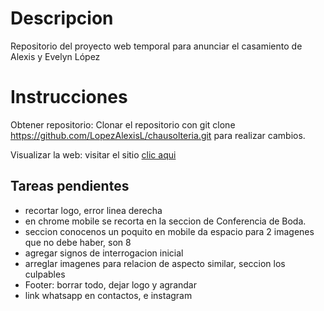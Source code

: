 # Descripcion

Repositorio del proyecto web temporal para anunciar el casamiento de Alexis y Evelyn López


# Instrucciones

Obtener repositorio: Clonar el repositorio con git clone https://github.com/LopezAlexisL/chausolteria.git para realizar cambios.

Visualizar la web: visitar el sitio [clic aqui](https://lopezalexisl.github.io/chausolteria/)

## Tareas pendientes

 - recortar logo, error linea derecha
 - en chrome mobile se recorta en la seccion de Conferencia de Boda.
 - seccion conocenos un poquito en mobile da espacio para 2 imagenes que no debe haber, son 8
 - agregar signos de interrogacion inicial
 - arreglar imagenes para relacion de aspecto similar, seccion los culpables
 - Footer: borrar todo, dejar logo y agrandar
 - link whatsapp en contactos, e instagram
